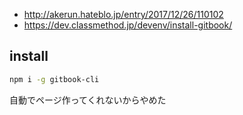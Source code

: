 - http://akerun.hateblo.jp/entry/2017/12/26/110102
- https://dev.classmethod.jp/devenv/install-gitbook/

## install

```bash
npm i -g gitbook-cli
```

自動でページ作ってくれないからやめた